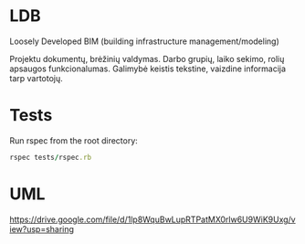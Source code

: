 # LDB

Loosely Developed BIM (building infrastructure management/modeling)

Projektu dokumentų, brėžinių valdymas. Darbo grupių, laiko sekimo, rolių apsaugos funkcionalumas.
Galimybė keistis tekstine, vaizdine informacija tarp vartotojų.

# Tests

Run rspec from the root directory:
```ruby
rspec tests/rspec.rb
```

# UML
https://drive.google.com/file/d/1lp8WquBwLupRTPatMX0rlw6U9WiK9Uxg/view?usp=sharing
